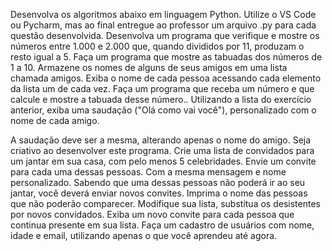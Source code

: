 Desenvolva os algoritmos abaixo em linguagem Python. Utilize o VS Code ou Pycharm, mas ao final entregue ao professor um arquivo .py para cada questão desenvolvida.
Desenvolva um programa que verifique e mostre os números entre 1.000 e 2.000 que, quando divididos por 11, produzam o resto igual a 5.
Faça um programa que mostre as tabuadas dos números de 1 a 10.
Armazene os nomes de alguns de seus amigos em uma lista chamada amigos. Exiba o nome de cada pessoa acessando cada elemento da lista um de cada vez.
Faça um programa que receba um número e que calcule e mostre a tabuada desse número..
Utilizando a lista do exercício anterior, exiba uma saudação ("Olá como vai você"), personalizado com o nome de cada amigo. 
    
A saudação deve ser a mesma, alterando apenas o nome do amigo.
    Seja criativo ao desenvolver este programa.
    Crie uma lista de convidados para um jantar em sua casa, com pelo menos 5 celebridades.
    Envie um convite para cada uma dessas pessoas. Com a mesma mensagem e nome personalizado.
    Sabendo que uma dessas pessoas não poderá ir ao seu jantar, você deverá enviar novos convites. Imprima o nome das pessoas que não poderão comparecer.
    Modifique sua lista, substitua os desistentes por novos convidados.
    Exiba um novo convite para cada pessoa que continua presente em sua lista.
Faça um cadastro de usuários com nome, idade e email, utilizando apenas o que você aprendeu até agora.

